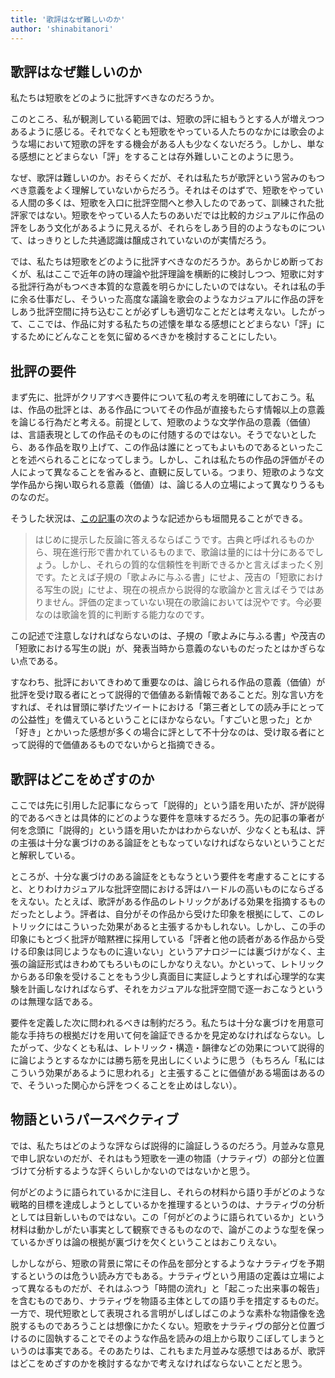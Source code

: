 ```yaml
---
title: '歌評はなぜ難しいのか'
author: 'shinabitanori'
---
```


## 歌評はなぜ難しいのか

私たちは短歌をどのように批評すべきなのだろうか。

このところ、私が観測している範囲では、短歌の評に組もうとする人が増えつつあるように感じる。それでなくとも短歌をやっている人たちのなかには歌会のような場において短歌の評をする機会がある人も少なくないだろう。しかし、単なる感想にとどまらない「評」をすることは存外難しいことのように思う。

なぜ、歌評は難しいのか。おそらくだが、それは私たちが歌評という営みのもつべき意義をよく理解していないからだろう。それはそのはずで、短歌をやっている人間の多くは、短歌を入口に批評空間へと参入したのであって、訓練された批評家ではない。短歌をやっている人たちのあいだでは比較的カジュアルに作品の評をしあう文化があるように見えるが、それらをしあう目的のようなものについて、はっきりとした共通認識は醸成されていないのが実情だろう。

では、私たちは短歌をどのように批評すべきなのだろうか。あらかじめ断っておくが、私はここで近年の詩の理論や批評理論を横断的に検討しつつ、短歌に対する批評行為がもつべき本質的な意義を明らかにしたいのではない。それは私の手に余る仕事だし、そういった高度な議論を歌会のようなカジュアルに作品の評をしあう批評空間に持ち込むことが必ずしも適切なことだとは考えない。したがって、ここでは、作品に対する私たちの述懐を単なる感想にとどまらない「評」にするためにどんなことを気に留めるべきかを検討することにしたい。

## 批評の要件

まず先に、批評がクリアすべき要件について私の考えを明確にしておこう。私は、作品の批評とは、ある作品についてその作品が直接もたらす情報以上の意義を論じる行為だと考える。前提として、短歌のような文学作品の意義（価値）は、言語表現としての作品そのものに付随するのではない。そうでないとしたら、ある作品を取り上げて、この作品は誰にとってもよいものであるといったことを述べられることになってしまう。しかし、これは私たちの作品の評価がその人によって異なることを省みると、直観に反している。つまり、短歌のような文学作品から掬い取られる意義（価値）は、論じる人の立場によって異なりうるものなのだ。

そうした状況は、[この記事](https://www.shiika.xyz/criticism/naohikoyasuda/現代短歌のキーワード「歌評」／安田直彦/2019/09/25/)の次のような記述からも垣間見ることができる。

> はじめに提示した反論に答えるならばこうです。古典と呼ばれるものから、現在進行形で書かれているものまで、歌論は量的には十分にあるでしょう。しかし、それらの質的な信頼性を判断できるかと言えばまったく別です。たとえば子規の「歌よみに与ふる書」にせよ、茂吉の「短歌における写生の説」にせよ、現在の視点から説得的な歌論かと言えばそうではありません。評価の定まっていない現在の歌論においては況やです。今必要なのは歌論を質的に判断する能力なのです。

この記述で注意しなければならないのは、子規の「歌よみに与ふる書」や茂吉の「短歌における写生の説」が、発表当時から意義のないものだったとはかぎらない点である。

すなわち、批評においてきわめて重要なのは、論じられる作品の意義（価値）が批評を受け取る者にとって説得的で価値ある新情報であることだ。別な言い方をすれば、それは冒頭に挙げたツイートにおける「第三者としての読み手にとっての公益性」を備えているということにほかならない。「すごいと思った」とか「好き」とかいった感想が多くの場合に評として不十分なのは、受け取る者にとって説得的で価値あるものでないからと指摘できる。

## 歌評はどこをめざすのか

ここでは先に引用した記事にならって「説得的」という語を用いたが、評が説得的であるべきとは具体的にどのような要件を意味するだろう。先の記事の筆者が何を念頭に「説得的」という語を用いたかはわからないが、少なくとも私は、評の主張は十分な裏づけのある論証をともなっていなければならないということだと解釈している。

ところが、十分な裏づけのある論証をともなうという要件を考慮することにすると、とりわけカジュアルな批評空間における評はハードルの高いものにならざるをえない。たとえば、歌評がある作品のレトリックがあげる効果を指摘するものだったとしよう。評者は、自分がその作品から受けた印象を根拠にして、このレトリックにはこういった効果があると主張するかもしれない。しかし、この手の印象にもとづく批評が暗黙裡に採用している「評者と他の読者がある作品から受ける印象は同じようなものに違いない」というアナロジーには裏づけがなく、主張の論証形式はきわめてもろいものにしかなりえない。かといって、レトリックからある印象を受けることをもう少し真面目に実証しようとすれば心理学的な実験を計画しなければならず、それをカジュアルな批評空間で逐一おこなうというのは無理な話である。

要件を定義した次に問われるべきは制約だろう。私たちは十分な裏づけを用意可能な手持ちの根拠だけを用いて何を論証できるかを見定めなければならない。したがって、少なくとも私は、レトリック・構造・韻律などの効果について説得的に論じようとするなかには勝ち筋を見出しにくいように思う（もちろん「私にはこういう効果があるように思われる」と主張することに価値がある場面はあるので、そういった関心から評をつくることを止めはしない）。

## 物語というパースペクティブ

では、私たちはどのような評ならば説得的に論証しうるのだろう。月並みな意見で申し訳ないのだが、それはもう短歌を一連の物語（ナラティヴ）の部分と位置づけて分析するような評くらいしかないのではないかと思う。

何がどのように語られているかに注目し、それらの材料から語り手がどのような戦略的目標を達成しようとしているかを推理するというのは、ナラティヴの分析としては目新しいものではない。この「何がどのように語られているか」という材料は動かしがたい事実として観察できるものなので、論がこのような型を保っているかぎりは論の根拠が裏づけを欠くということはおこりえない。

しかしながら、短歌の背景に常にその作品を部分とするようなナラティヴを予期するというのは危うい読み方でもある。ナラティヴという用語の定義は立場によって異なるものだが、それはふつう「時間の流れ」と「起こった出来事の報告」を含むものであり、ナラティヴを物語る主体としての語り手を措定するものだ。一方で、現代短歌として表現される言明がしばしばこのような素朴な物語像を逸脱するものであろうことは想像にかたくない。短歌をナラティヴの部分と位置づけるのに固執することでそのような作品を読みの俎上から取りこぼしてしまうというのは事実である。そのあたりは、これもまた月並みな感想ではあるが、歌評はどこをめざすのかを検討するなかで考えなければならないことだと思う。

